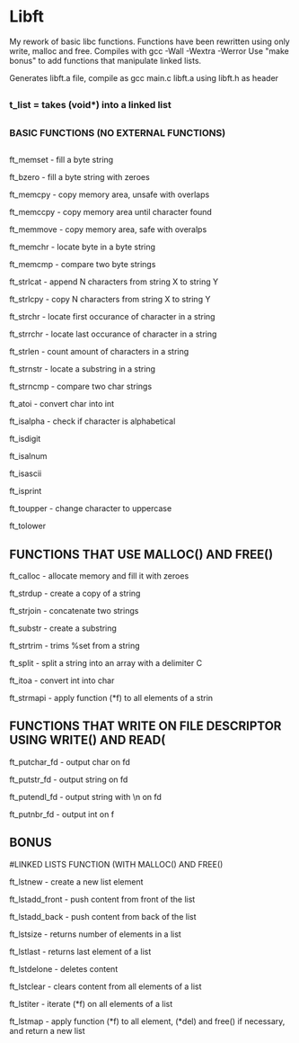 # Libft
My rework of basic libc functions. 
Functions have been rewritten using only write, malloc and free. 
Compiles with gcc -Wall -Wextra -Werror
Use "make bonus" to add functions that manipulate linked lists.

Generates libft.a file, compile as
gcc main.c libft.a
using libft.h as header
##
###  t_list = takes (void*) into a linked list
##
##
###  BASIC FUNCTIONS (NO EXTERNAL FUNCTIONS)
##

ft_memset - fill a byte string

ft_bzero - fill a byte string with zeroes

ft_memcpy - copy memory area, unsafe with overlaps

ft_memccpy - copy memory area until character found

ft_memmove - copy memory area, safe with overalps

ft_memchr - locate byte in a byte string

ft_memcmp - compare two byte strings

ft_strlcat - append N characters from string X to string Y

ft_strlcpy - copy N characters from string X to string Y

ft_strchr - locate first occurance of character in a string

ft_strrchr - locate last occurance of character in a string

ft_strlen - count amount of characters in a string

ft_strnstr - locate a substring in a string

ft_strncmp - compare two char strings

ft_atoi - convert char into int

ft_isalpha - check if character is alphabetical

ft_isdigit

ft_isalnum

ft_isascii

ft_isprint

ft_toupper - change character to uppercase

ft_tolower





## FUNCTIONS THAT USE MALLOC() AND FREE()



ft_calloc - allocate memory and fill it with zeroes

ft_strdup - create a copy of a string

ft_strjoin - concatenate two strings

ft_substr - create a substring

ft_strtrim - trims %set from a string

ft_split - split a string into an array with a delimiter C

ft_itoa - convert int into char

ft_strmapi - apply function (*f) to all elements of a strin


## FUNCTIONS THAT WRITE ON FILE DESCRIPTOR USING WRITE() AND READ(


ft_putchar_fd - output char on fd

ft_putstr_fd - output string on fd

ft_putendl_fd - output string with \n on fd

ft_putnbr_fd - output int on f


##   BONUS


#LINKED LISTS FUNCTION (WITH MALLOC() AND FREE()


ft_lstnew - create a new list element

ft_lstadd_front - push content from front of the list

ft_lstadd_back - push content from back of the list

ft_lstsize - returns number of elements in a list

ft_lstlast - returns last element of a list

ft_lstdelone - deletes content

ft_lstclear - clears content from all elements of a list

ft_lstiter - iterate (*f) on all elements of a list

ft_lstmap - apply function (*f) to all element, (*del) and free() if necessary, and return a new list
